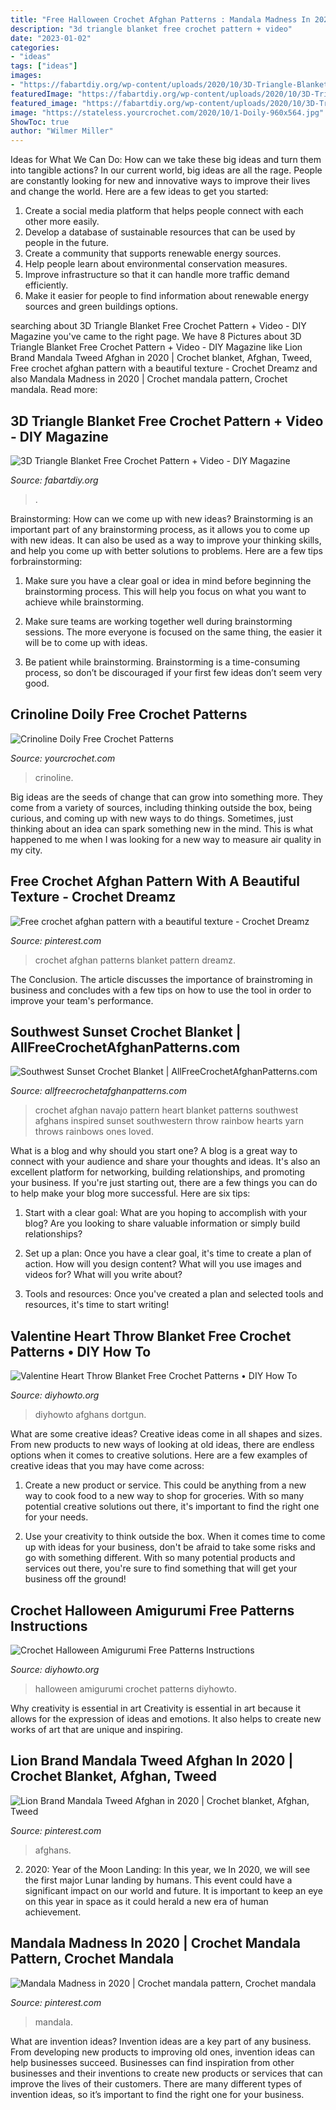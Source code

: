 ```yaml
---
title: "Free Halloween Crochet Afghan Patterns : Mandala Madness In 2020"
description: "3d triangle blanket free crochet pattern + video"
date: "2023-01-02"
categories:
- "ideas"
tags: ["ideas"]
images:
- "https://fabartdiy.org/wp-content/uploads/2020/10/3D-Triangle-Blanket-Free-Crochet-Patterns-f.jpg"
featuredImage: "https://fabartdiy.org/wp-content/uploads/2020/10/3D-Triangle-Blanket-Free-Crochet-Patterns-f.jpg"
featured_image: "https://fabartdiy.org/wp-content/uploads/2020/10/3D-Triangle-Blanket-Free-Crochet-Patterns-f.jpg"
image: "https://stateless.yourcrochet.com/2020/10/1-Doily-960x564.jpg"
ShowToc: true
author: "Wilmer Miller"
---
```



Ideas for What We Can Do: How can we take these big ideas and turn them into tangible actions?
In our current world, big ideas are all the rage. People are constantly looking for new and innovative ways to improve their lives and change the world. Here are a few ideas to get you started: 
1. Create a social media platform that helps people connect with each other more easily. 
2. Develop a database of sustainable resources that can be used by people in the future. 
3. Create a community that supports renewable energy sources. 
4. Help people learn about environmental conservation measures. 
5. Improve infrastructure so that it can handle more traffic demand efficiently. 
6. Make it easier for people to find information about renewable energy sources and green buildings options.

	

		
searching about 3D Triangle Blanket Free Crochet Pattern + Video - DIY Magazine you've came to the right page. We have 8 Pictures about 3D Triangle Blanket Free Crochet Pattern + Video - DIY Magazine like Lion Brand Mandala Tweed Afghan in 2020 | Crochet blanket, Afghan, Tweed, Free crochet afghan pattern with a beautiful texture - Crochet Dreamz and also Mandala Madness in 2020 | Crochet mandala pattern, Crochet mandala. Read more:
		
    
## 3D Triangle Blanket Free Crochet Pattern + Video - DIY Magazine

<img loading=lazy src="https://fabartdiy.org/wp-content/uploads/2020/10/3D-Triangle-Blanket-Free-Crochet-Patterns-f.jpg" onerror="this.onerror=null;this.src='https://tse3.mm.bing.net/th?id=OIP.dmfW6Rc2IDO_Ayc7ZHKTtQHaEV&amp;pid=15.1';" alt="3D Triangle Blanket Free Crochet Pattern + Video - DIY Magazine">

_Source: fabartdiy.org_

>. 

	

Brainstorming: How can we come up with new ideas?
Brainstorming is an important part of any brainstorming process, as it allows you to come up with new ideas. It can also be used as a way to improve your thinking skills, and help you come up with better solutions to problems. Here are a few tips forbrainstorming:
1. Make sure you have a clear goal or idea in mind before beginning the brainstorming process. This will help you focus on what you want to achieve while brainstorming.

2. Make sure teams are working together well during brainstorming sessions. The more everyone is focused on the same thing, the easier it will be to come up with ideas.

3. Be patient while brainstorming. Brainstorming is a time-consuming process, so don’t be discouraged if your first few ideas don’t seem very good.

    
## Crinoline Doily Free Crochet Patterns

<img loading=lazy src="https://stateless.yourcrochet.com/2020/10/1-Doily-960x564.jpg" onerror="this.onerror=null;this.src='https://tse3.mm.bing.net/th?id=OIP.kv1rqqqS3E_-XVp7twXu8QHaEW&amp;pid=15.1';" alt="Crinoline Doily Free Crochet Patterns">

_Source: yourcrochet.com_

>crinoline. 

	

Big ideas are the seeds of change that can grow into something more. They come from a variety of sources, including thinking outside the box, being curious, and coming up with new ways to do things. Sometimes, just thinking about an idea can spark something new in the mind. This is what happened to me when I was looking for a new way to measure air quality in my city.

    
## Free Crochet Afghan Pattern With A Beautiful Texture - Crochet Dreamz

<img loading=lazy src="https://i.pinimg.com/736x/1e/66/26/1e66263f79676c690952c9c1a9e4a4dc.jpg" onerror="this.onerror=null;this.src='https://tse4.mm.bing.net/th?id=OIP.Y87Z_YPAB88kk1rBlLAz0QHaJ4&amp;pid=15.1';" alt="Free crochet afghan pattern with a beautiful texture - Crochet Dreamz">

_Source: pinterest.com_

>crochet afghan patterns blanket pattern dreamz. 

	

The Conclusion.
The article discusses the importance of brainstroming in business and concludes with a few tips on how to use the tool in order to improve your team's performance.

    
## Southwest Sunset Crochet Blanket | AllFreeCrochetAfghanPatterns.com

<img loading=lazy src="http://irepo.primecp.com/2015/08/233727/southwest-sunset-blanket_Large500_ID-1156313.jpg?v=1156313" onerror="this.onerror=null;this.src='https://tse2.mm.bing.net/th?id=OIP.I6vik8zvWiDNkUIhw2FtewHaLW&amp;pid=15.1';" alt="Southwest Sunset Crochet Blanket | AllFreeCrochetAfghanPatterns.com">

_Source: allfreecrochetafghanpatterns.com_

>crochet afghan navajo pattern heart blanket patterns southwest afghans inspired sunset southwestern throw rainbow hearts yarn throws rainbows ones loved. 

	

What is a blog and why should you start one?
A blog is a great way to connect with your audience and share your thoughts and ideas. It's also an excellent platform for networking, building relationships, and promoting your business. If you're just starting out, there are a few things you can do to help make your blog more successful. Here are six tips:
1. Start with a clear goal: What are you hoping to accomplish with your blog? Are you looking to share valuable information or simply build relationships?

2. Set up a plan: Once you have a clear goal, it's time to create a plan of action. How will you design content? What will you use images and videos for? What will you write about?

3. Tools and resources: Once you've created a plan and selected tools and resources, it's time to start writing!

    
## Valentine Heart Throw Blanket Free Crochet Patterns • DIY How To

<img loading=lazy src="https://www.diyhowto.org/wp-content/uploads/2019/01/DIYHowto-Valentine-Heart-Throw-Blanket-Free-Crochet-Patterns-02.jpg" onerror="this.onerror=null;this.src='https://tse3.mm.bing.net/th?id=OIP.cD7Y_WOOBBPibo98RooufQHaQP&amp;pid=15.1';" alt="Valentine Heart Throw Blanket Free Crochet Patterns • DIY How To">

_Source: diyhowto.org_

>diyhowto afghans dortgun. 

	

What are some creative ideas?
Creative ideas come in all shapes and sizes. From new products to new ways of looking at old ideas, there are endless options when it comes to creative solutions. Here are a few examples of creative ideas that you may have come across: 
1. Create a new product or service. This could be anything from a new way to cook food to a new way to shop for groceries. With so many potential creative solutions out there, it's important to find the right one for your needs. 

2. Use your creativity to think outside the box. When it comes time to come up with ideas for your business, don't be afraid to take some risks and go with something different. With so many potential products and services out there, you're sure to find something that will get your business off the ground! 


    
## Crochet Halloween Amigurumi Free Patterns Instructions

<img loading=lazy src="http://www.diyhowto.org/wp-content/uploads/DIYHowto-Crochet-Halloween-Amigurumi-Free-Pattern-16.jpg" onerror="this.onerror=null;this.src='https://tse2.mm.bing.net/th?id=OIP.HUdL6mrdfNYWGT9Vf4quLgHaPl&amp;pid=15.1';" alt="Crochet Halloween Amigurumi Free Patterns Instructions">

_Source: diyhowto.org_

>halloween amigurumi crochet patterns diyhowto. 

	

Why creativity is essential in art
Creativity is essential in art because it allows for the expression of ideas and emotions. It also helps to create new works of art that are unique and inspiring.

    
## Lion Brand Mandala Tweed Afghan In 2020 | Crochet Blanket, Afghan, Tweed

<img loading=lazy src="https://i.pinimg.com/736x/d4/ab/68/d4ab68b54d9eef5b56a9134b76da3268.jpg" onerror="this.onerror=null;this.src='https://tse3.mm.bing.net/th?id=OIP.oIH8DQmpjfV0VH9cU5afCgHaK2&amp;pid=15.1';" alt="Lion Brand Mandala Tweed Afghan in 2020 | Crochet blanket, Afghan, Tweed">

_Source: pinterest.com_

>afghans. 

	

2) 2020: Year of the Moon Landing: In this year, we
In 2020, we will see the first major Lunar landing by humans. This event could have a significant impact on our world and future. It is important to keep an eye on this year in space as it could herald a new era of human achievement.

    
## Mandala Madness In 2020 | Crochet Mandala Pattern, Crochet Mandala

<img loading=lazy src="https://i.pinimg.com/736x/52/5f/55/525f55eca2056e3b1478ba01483ef885.jpg" onerror="this.onerror=null;this.src='https://tse1.mm.bing.net/th?id=OIP.UQhBne8De03GsgV9uPdLWAHaNd&amp;pid=15.1';" alt="Mandala Madness in 2020 | Crochet mandala pattern, Crochet mandala">

_Source: pinterest.com_

>mandala. 

	

What are invention ideas?
Invention ideas are a key part of any business. From developing new products to improving old ones, invention ideas can help businesses succeed. Businesses can find inspiration from other businesses and their inventions to create new products or services that can improve the lives of their customers. There are many different types of invention ideas, so it’s important to find the right one for your business.

